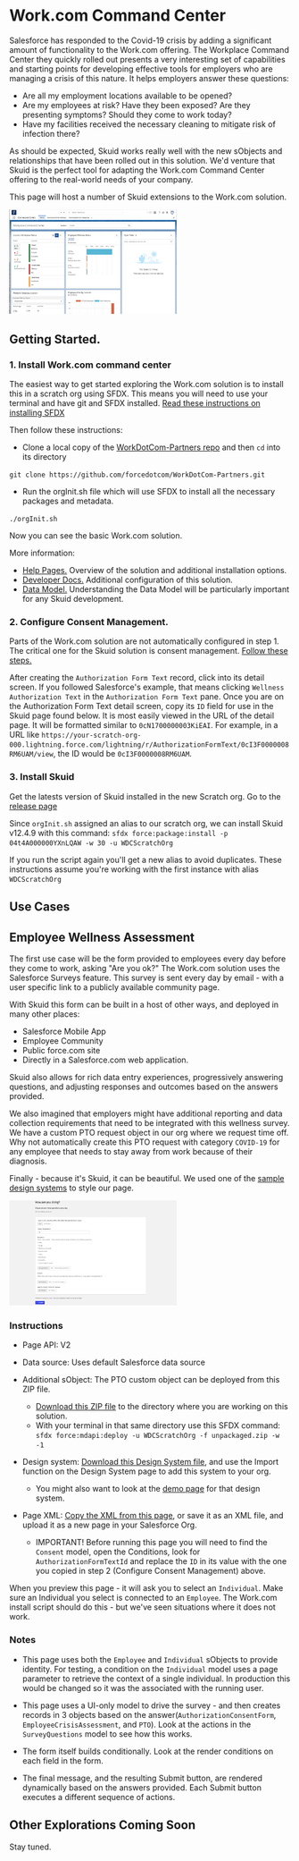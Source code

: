 # Work.com Command Center

Salesforce has responded to the Covid-19 crisis by adding a significant amount of functionality to the Work.com offering.  The Workplace Command Center they quickly rolled out presents a very interesting set of capabilities and starting points for developing effective tools for employers who are managing a crisis of this nature. It helps employers answer these questions: 

- Are all my employment locations available to be opened? 
- Are my employees at risk?  Have they been exposed?  Are they presenting symptoms?  Should they come to work today? 
- Have my facilities received the necessary cleaning to mitigate risk of infection there? 

As should be expected,  Skuid works really well with the new sObjects and relationships that have been rolled out in this solution.  We'd venture that Skuid is the perfect tool for adapting the Work.com Command Center offering to the real-world needs of your company. 

This page will host a number of Skuid extensions to the Work.com solution. 

<img src="WorkDotCom_CommandCenter.png" width="300"></img>

## Getting Started. 
### 1. Install Work.com command center  
The easiest way to get started exploring the Work.com solution is to install this in a scratch org using SFDX.  This means you will need to use your terminal and have git and SFDX installed.  [Read these instructions on installing SFDX](https://trailhead.salesforce.com/en/content/learn/modules/sfdx_app_dev/sfdx_app_dev_setup_dx#Tdxn4tBK-heading7)

Then follow these instructions: 
- Clone a local copy of the [WorkDotCom-Partners repo](https://github.com/forcedotcom/WorkDotCom-Partners) and then `cd` into its directory

 `git clone https://github.com/forcedotcom/WorkDotCom-Partners.git`

- Run the orgInit.sh file which will use SFDX to install all the necessary packages and metadata.   

`./orgInit.sh`

Now you can see the basic Work.com solution. 

More information: 
- [Help Pages.](https://help.salesforce.com/articleView?id=workdotcom.htm&type=5) Overview of the solution and additional installation options. 
- [Developer Docs.](https://developer.salesforce.com/docs/atlas.en-us.workdotcom_dev_guide.meta/workdotcom_dev_guide/wdc_cc_overview.htm) Additional configuration of this solution. 
- [Data Model.](https://developer.salesforce.com/docs/atlas.en-us.workdotcom_dev_guide.meta/workdotcom_dev_guide/wdc_cc_data_model.htm) Understanding the Data Model will be particularly important for any Skuid development. 

### 2.  Configure Consent Management. 
Parts of the Work.com solution are not automatically configured in step 1.  The critical one for the Skuid solution is consent management.  [Follow these steps.](https://help.salesforce.com/articleView?id=wcc_setup_configure_consent_management.htm&type=5) 

After creating the `Authorization Form Text` record, click into its detail screen. If you followed Salesforce's example, that means clicking `Wellness Authorization Text` in the  `Authorization Form Text` pane. 
Once you are on the Authorization Form Text detail screen, copy its  `ID` field for use in the Skuid page found below.   It is most easily viewed in the URL of the detail page.  It will be formatted similar to `0cN1700000003KiEAI`.
For example, in a URL like `https://your-scratch-org-000.lightning.force.com/lightning/r/AuthorizationFormText/0cI3F0000008RM6UAM/view`, the ID would be `0cI3F0000008RM6UAM`.

### 3. Install Skuid
Get the latests version of Skuid installed in the new Scratch org.  Go to the [release page](https://Skuid.com/releases)

Since `orgInit.sh` assigned an alias to our scratch org, we can install Skuid v12.4.9 with this command: 
`sfdx force:package:install -p 04t4A000000YXnLQAW -w 30 -u WDCScratchOrg`

If you run the script again you'll get a new alias to avoid duplicates. These instructions assume you're working with the first instance with alias `WDCScratchOrg`

## Use Cases

## Employee Wellness Assessment

The first use case will be the form provided to employees every day before they come to work, asking "Are you ok?"  The Work.com solution uses the Salesforce Surveys feature.  This survey is sent every day by email - with a user specific link to a publicly available community page. 

With Skuid this form can be built in a host of other ways,  and deployed in many other places: 
- Salesforce Mobile App
- Employee Community
- Public force.com site
- Directly in a Salesforce.com web application. 

Skuid also allows for rich data entry experiences,  progressively answering questions,  and adjusting responses and outcomes based on the answers provided.  

We also imagined that employers might have additional reporting and data collection requirements that need to be integrated with this wellness survey.  We have a custom PTO request object in our org where we request time off.  Why not automatically create this PTO request with category `COVID-19` for any employee that needs to stay away from work because of their diagnosis. 

Finally - because it's Skuid, it can be beautiful. We used one of the [sample design systems](https://github.com/skuid/SamplePages/tree/master/Design_Systems) to  style our page.

<img src="WorkDotCom_WellnessForm.png" width="300"></img>

### Instructions
- Page API:  V2
- Data source: Uses default Salesforce data source
- Additional sObject:  The PTO custom object can be deployed from this ZIP file. 
    - [Download this ZIP file](unpackaged.zip) to the directory where you are working on this solution. 
    - With your terminal in that same directory use this SFDX command:  
      `sfdx force:mdapi:deploy -u WDCScratchOrg -f unpackaged.zip -w -1`

- Design system: [Download this Design System file](https://github.com/skuid/SamplePages/blob/master/Design_Systems/Material/Material.designsystem), and use the Import function on the Design System page to add this system to your org.
    - You might also want to look at the [demo page](https://github.com/skuid/SamplePages/blob/master/Design_Systems/Material/Material_DesignSystem_DemoPage.xml) for that design system. 

- Page XML:  [Copy the XML from this page](WellnessForm.xml), or save it as an XML file, and upload it as a new page in your Salesforce Org.  
    - IMPORTANT!  Before running this page you will need to find the `Consent` model,  open the Conditions,  look for `AuthorizationFormTextId` and replace the `ID` in its value with the one you copied in step 2 (Configure Consent Management) above. 

When you preview this page - it will ask you to select an `Individual`.  Make sure an Individual you select is connected to an `Employee`.   The Work.com install script should do this - but we've seen situations where it does not work.   


### Notes
- This page uses both the `Employee` and `Individual` sObjects to provide identity.  For testing, a condition on the `Individual` model uses a page parameter to retrieve the context of a single individual.  In production this would be changed so it was the associated with the running user. 

- This page uses a UI-only model to drive the survey - and then creates records in 3 objects based on the answer(`AuthorizationConsentForm`, `EmployeeCrisisAssessment`, and `PTO`). Look at the actions in the `SurveyQuestions` model to see how this works.  

- The form itself builds conditionally.  Look at the render conditions on each field in the form. 

- The final message, and the resulting Submit button, are rendered dynamically based on the answers provided.  Each Submit button executes a different sequence of actions. 


## Other Explorations Coming Soon
Stay tuned. 
